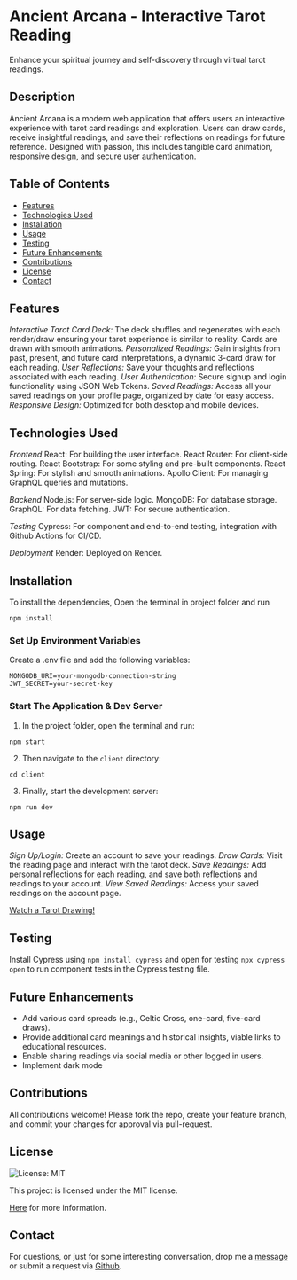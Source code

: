 # Ancient Arcana - Interactive Tarot Reading

Enhance your spiritual journey and self-discovery through virtual tarot readings.

## Description

Ancient Arcana is a modern web application that offers users an interactive experience with tarot card readings and exploration. Users can draw cards, receive insightful readings, and save their reflections on readings for future reference. Designed with passion, this includes tangible card animation, responsive design, and secure user authentication.

## Table of Contents
- [Features](#features)
- [Technologies Used](#technologies-used)
- [Installation](#installation)
- [Usage](#usage)
- [Testing](#testing)
- [Future Enhancements](#future-enhancements)
- [Contributions](#contributions)
- [License](#license)
- [Contact](#contact)

## Features

_Interactive Tarot Card Deck:_ The deck shuffles and regenerates with each render/draw ensuring your tarot experience is similar to reality. Cards are drawn with smooth animations.
_Personalized Readings:_ Gain insights from past, present, and future card interpretations, a dynamic 3-card draw for each reading.
_User Reflections:_ Save your thoughts and reflections associated with each reading.
_User Authentication:_ Secure signup and login functionality using JSON Web Tokens.
_Saved Readings:_ Access all your saved readings on your profile page, organized by date for easy access.
_Responsive Design:_ Optimized for both desktop and mobile devices.

## Technologies Used

_Frontend_
React: For building the user interface.
React Router: For client-side routing.
React Bootstrap: For some styling and pre-built components.
React Spring: For stylish and smooth animations.
Apollo Client: For managing GraphQL queries and mutations.

_Backend_
Node.js: For server-side logic.
MongoDB: For database storage.
GraphQL: For data fetching.
JWT: For secure authentication.

_Testing_
Cypress: For component and end-to-end testing, integration with Github Actions for CI/CD.

_Deployment_
Render: Deployed on Render.

## Installation

To install the dependencies, Open the terminal in project folder and run

```
npm install
```

### Set Up Environment Variables
Create a .env file and add the following variables:
```
MONGODB_URI=your-mongodb-connection-string
JWT_SECRET=your-secret-key
```

### Start The Application & Dev Server

1. In the project folder, open the terminal and run:

```
npm start
```

2. Then navigate to the `client` directory:

```
cd client
```

3. Finally, start the development server:

```
npm run dev
```

## Usage

_Sign Up/Login:_ Create an account to save your readings.
_Draw Cards:_ Visit the reading page and interact with the tarot deck.
_Save Readings:_ Add personal reflections for each reading, and save both reflections and readings to your account.
_View Saved Readings:_ Access your saved readings on the account page.

[Watch a Tarot Drawing!](https://youtu.be/HTg4uNZ0Dzs)

## Testing

Install Cypress using ```npm install cypress``` and open for testing ```npx cypress open``` to run component tests in the Cypress testing file.

## Future Enhancements

- Add various card spreads (e.g., Celtic Cross, one-card, five-card draws).
- Provide additional card meanings and historical insights, viable links to educational resources.
- Enable sharing readings via social media or other logged in users.
- Implement dark mode

## Contributions

All contributions welcome! Please fork the repo, create your feature branch, and commit your changes for approval via pull-request.

## License
![License: MIT](https://img.shields.io/badge/License-MIT-yellow.svg)

This project is licensed under the MIT license.

[Here](https://opensource.org/licenses/MIT) for more information.

## Contact

For questions, or just for some interesting conversation, drop me a [message](mailto:stephenie2@me.com) or submit a request via [Github](https://github.com/iamthesaint).


